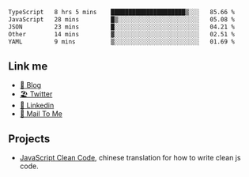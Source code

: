 <!--START_SECTION:waka-->

```txt
TypeScript   8 hrs 5 mins    █████████████████████▒░░░   85.66 %
JavaScript   28 mins         █▒░░░░░░░░░░░░░░░░░░░░░░░   05.08 %
JSON         23 mins         █░░░░░░░░░░░░░░░░░░░░░░░░   04.21 %
Other        14 mins         ▓░░░░░░░░░░░░░░░░░░░░░░░░   02.51 %
YAML         9 mins          ▒░░░░░░░░░░░░░░░░░░░░░░░░   01.69 %
```

<!--END_SECTION:waka-->

## Link me

- [📕 Blog](https://chris-yu.vercel.app/)
- [🏖️ Twitter](https://twitter.com/yuetong3yu)
- [🧳 Linkedin](https://www.linkedin.com/in/yuetong3yu)
- [📧 Mail To Me](mailto:yuetong3yu@gmail.com)


## Projects 

- [JavaScript Clean Code](https://js-clean-code-cn.vercel.app/), chinese translation for how to write clean js code.
